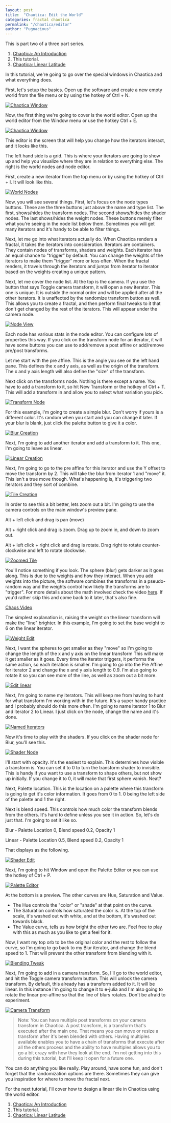 ```yaml
---
layout: post
title:  "Chaotica: Edit the World"
categories: fractal chaotica
permalink: "/chaotica/editor"
author: "Pugnacious"
---
```


This is part two of a three part series.

 1. [Chaotica: An Introduction][tutorial1]
 2. This tutorial.
 3. [Chaotica: Linear Latitude][tutorial2]

In this tutorial, we're going to go over the special windows in Chaotica and
what everything does.

First, let's setup the basics.  Open up the software and create a new empty
world from the file menu or by using the hotkey of Ctrl + N.

[![Chaotica Window](/assets/images/chaotica-editor/chaotica_2021-03-28_14-03-17.png)](/assets/images/chaotica-editor/chaotica_2021-03-28_14-03-17.png)

Now, the first thing we're going to cover is the world editor.  Open up the
world editor from the Window menu or use the hotkey Ctrl + E.

[![Chaotica Window](/assets/images/chaotica-editor/chaotica_2021-03-28_14-05-42.png)](/assets/images/chaotica-editor/chaotica_2021-03-28_14-05-42.png)

This editor is the screen that will help you change how the iterators interact,
and it looks like this.

The left hand side is a grid.  This is where your iterators are going to show up
and help you visualize where they are in relation to everything else.  The right
is the world nodes and node editor.

First, create a new iterator from the top menu or by using the hotkey of Ctrl +
I.  It will look like this.

[![World Nodes](/assets/images/chaotica-editor/screen_1402.png)](/assets/images/chaotica-editor/screen_1402.png)

Now, you will see several things.  First, let's focus on the node types buttons.
These are the three buttons just above the name and type list.  The first,
shows/hides the transform nodes.  The second shows/hides the shader nodes.  The
last shows/hides the weight nodes.  These buttons merely filter what you're
seeing in the node list below them.  Sometimes you will get many iterators and
it's handy to be able to filter things.

Next, let me go into what iterators actually do.  When Chaotica renders a
fractal, it takes the iterators into consideration.  Iterators are containers.
They contain nodes of transforms, shaders and weights.  Each iterator has an
equal chance to "trigger" by default. You can change the weights of the
iterators to make them "trigger" more or less often.  When the fractal renders,
it travels through the iterators and jumps from iterator to iterator based on
the weights creating a unique pattern.

Next, let me cover the node list.  At the top is the camera.  If you use the
button that says Toggle camera transform, it will open a new iterator.  This one
is unique.  It is outside the normal order and will be applied after all the
other iterators.  It is unaffected by the randomize transform button as well.
This allows you to create a fractal, and then perform final tweaks to it that
don't get changed by the rest of the iterators.  This will appear under the
camera node.

[![Node View](/assets/images/chaotica-editor/chaotica_2021-03-28_17-15-45.png)](/assets/images/chaotica-editor/chaotica_2021-03-28_17-15-45.png)

Each node has various stats in the node editor.  You can configure lots of
properties this way.  If you click on the transform node for an iterator, it
will have some buttons you can use to add/remove a post affine or add/remove
pre/post transforms.

Let me start with the pre affine.  This is the angle you see on the left hand
pane.  This defines the x and y axis, as well as the origin of the transform.
The x and y axis length will also define the "size" of the transform.

Next click on the transforms node.  Nothing is there except a name.  You have to
add a transform to it, so hit New Transform or the hotkey of Ctrl + T.  This
will add a transform in and allow you to select what variation you pick.

[![Transform Node](/assets/images/chaotica-editor/screen_1404.png)](/assets/images/chaotica-editor/screen_1404.png)

For this example, I'm going to create a simple blur.  Don't worry if yours is a
different color.  It's random when you start and you can change it later.  If
your blur is blank, just click the palette button to give it a color.

[![Blur Creation](/assets/images/chaotica-editor/chaotica_2021-03-28_17-31-33.png)](/assets/images/chaotica-editor/chaotica_2021-03-28_17-31-33.png)

Next, I'm going to add another iterator and add a transform to it.  This one,
I'm going to leave as linear.

[![Linear Creation](/assets/images/chaotica-editor/chaotica_2021-03-28_17-32-57.png)](/assets/images/chaotica-editor/chaotica_2021-03-28_17-32-57.png)

Next, I'm going to go to the pre affine for this iterator and use the Y offset
to move the transform by 2.  This will take the blur from iterator 1 and "move"
it.  This isn't a true move though.  What's happening is, it's triggering two
iterators and they sort of combine.

[![Tile Creation](/assets/images/chaotica-editor/chaotica_2021-03-28_17-41-00.png)](/assets/images/chaotica-editor/chaotica_2021-03-28_17-41-00.png)

In order to see this a bit better, lets zoom out a bit. I'm going to use the
camera controls on the main window's preview pane.

Alt + left click and drag is pan (move)

Alt + right click and drag is zoom.  Drag up to zoom in, and down to zoom out.

Alt + left click + right click and drag is rotate. Drag right to rotate
counter-clockwise and left to rotate clockwise.

[![Zoomed Tile](/assets/images/chaotica-editor/screen_1406.png)](/assets/images/chaotica-editor/screen_1406.png)

You'll notice something if you look.  The sphere (blur) gets darker as it goes
along.  This is due to the weights and how they interact.  When you add weights
into the picture, the software combines the transforms in a pseudo-random way
and the weights control how likely the transforms are to "trigger".  For more
details about the math involved check the video [here][chaos-video].
If you'd rather skip this and come back to it later, that's also fine.

[Chaos Video][chaos-video]

The simplest explanation is, raising the weight on the linear transform will
make the "line" brighter.  In this example, I'm going to set the base weight to
6 on the linear iterator.

[![Weight Edit](/assets/images/chaotica-editor/screen_1407.png)](/assets/images/chaotica-editor/screen_1407.png)

Next, I want the spheres to get smaller as they "move" so I'm going to change
the length of the x and y axis on the linear transform This will make it get
smaller as it goes.  Every time the iterator triggers, it performs the same
action, so each iteration is smaller.  I'm going to go into the Pre Affine for
iterator 2 and change the x and y axis length to 0.9.  I'm also going to rotate
it so you can see more of the line, as well as zoom out a bit more.

[![Edit linear](/assets/images/chaotica-editor/screen_1408.png)](/assets/images/chaotica-editor/screen_1408.png)

Next, I'm going to name my iterators.  This will keep me from having to hunt for
what transform I'm working with in the future.   It's a super handy practice and
I probably should do this more often.  I'm going to name iterator 1 to Blur and
iterator 2 to Linear.  I just click on the node, change the name and it's done.

[![Named Iterators](/assets/images/chaotica-editor/screen_1409.png)](/assets/images/chaotica-editor/screen_1409.png)

Now it's time to play with the shaders.  If you click on the shader node for
Blur, you'll see this.

[![Shader Node](/assets/images/chaotica-editor/screen_1410.png)](/assets/images/chaotica-editor/screen_1410.png)

I'll start with opacity.  It's the easiest to explain.  This determines how
visible a transform is.  You can set it to 0 to turn the transform shader to
invisible.  This is handy if you want to use a transform to shape others, but
not show up initially.  If you change it to 0, it will make that first sphere
vanish.  Neat?

Next, Palette location.  This is the location on a palette where this transform
is going to get it's color information.  It goes from 0 to 1.   0 being the left
side of the palette and 1 the right.

Next is blend speed.  This controls how much color the transform blends from the
others.  It's hard to define unless you see it in action.  So, let's do just
that.  I'm going to set it like so.

Blur - Palette Location 0, Blend speed 0.2, Opacity 1

Linear - Palette Location 0.5, Blend speed 0.2, Opacity 1

That displays as the following.

[![Shader Edit](/assets/images/chaotica-editor/chaotica_2021-03-28_17-50-18.png)](/assets/images/chaotica-editor/chaotica_2021-03-28_17-50-18.png)

Next, I'm going to hit Window and open the Palette Editor or you can use the
hotkey of Ctrl + P.

[![Palette Editor](/assets/images/chaotica-editor/chaotica_2021-03-28_18-00-32.png)](/assets/images/chaotica-editor/chaotica_2021-03-28_18-00-32.png)

At the bottom is a preview.  The other curves are Hue, Saturation and Value.

 * The Hue controls the "color" or "shade" at that point on the curve.
 * The Saturation controls how saturated the color is.  At the top of the scale,
   it's washed out with white, and at the bottom, it's washed out towards black.
 * The Value curve, tells us how bright the other two are.  Feel free to play
   with this as much as you like to get a feel for it.

Now, I want my top orb to be the original color and the rest to follow the
curve, so I'm going to go back to my Blur iterator, and change the blend speed
to 1.  That will prevent the other transform from blending with it.

[![Blending Tweak](/assets/images/chaotica-editor/chaotica_2021-03-28_18-01-48.png)](/assets/images/chaotica-editor/chaotica_2021-03-28_18-01-48.png)

Next, I'm going to add in a camera transform.  So, I'll go to the world editor,
and hit the Toggle camera transform button.  This will unlock the camera
transform.  By default, this already has a transform added to it.  It will be
linear.  In this instance I'm going to change it to e-julia and I'm also going 
to rotate the linear pre-affine so that the line of blurs rotates.  Don't be afraid to experiment.

[![Camera Transform](/assets/images/chaotica-editor/chaotica_2021-03-28_18-05-03.png)](/assets/images/chaotica-editor/chaotica_2021-03-28_18-05-03.png)

> Note:  You can have multiple post transforms on your camera transform in
Chaotica.  A post transform, is a transform that's executed after the main one.
That means you can move or resize a transform after it's been blended with
others.  Having multiples available enables you to have a chain of transforms
that execute after all the others process and the ability to have multiples
allows you to go a bit crazy with how they look at the end.  I'm not getting
into this during this tutorial, but I'll keep it open for a future one.

You can do anything you like really.  Play around, have some fun, and don't
forget that the randomization options are there.  Sometimes they can give you
inspiration for where to move the fractal next.

For the next tutorial, I'll cover how to design a linear tile in Chaotica using
the world editor.

1. [Chaotica: An Introduction][tutorial1]
2. This tutorial.
3. [Chaotica: Linear Latitude][tutorial2]

[tutorial1]: https://blog.pugnacious.site/chaotica/introduction
[tutorial2]: https://blog.pugnacious.site/chaotica/editor
[tutorial3]: https://blog.pugnacious.site/chaotica/linear-tiles
[chaos-video]: https://youtu.be/kbKtFN71Lfs
